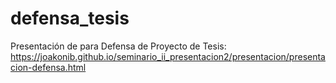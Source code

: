 # defensa_tesis
Presentación de para Defensa de Proyecto de Tesis:
https://joakonib.github.io/seminario_ii_presentacion2/presentacion/presentacion-defensa.html
